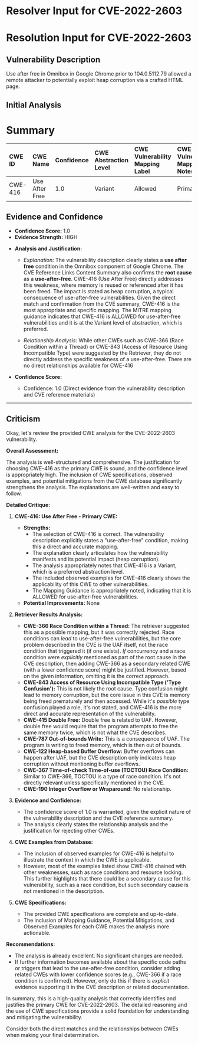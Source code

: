 # Resolver Input for CVE-2022-2603

# Resolution Input for CVE-2022-2603

## Vulnerability Description
Use after free in Omnibox in Google Chrome prior to 104.0.5112.79 allowed a remote attacker to potentially exploit heap corruption via a crafted HTML page.

## Initial Analysis
# Summary
| CWE ID  | CWE Name                     | Confidence | CWE Abstraction Level | CWE Vulnerability Mapping Label | CWE-Vulnerability Mapping Notes |
| :-------- | :--------------------------- | :--------- | :-------------------- | :------------------------------ | :------------------------------ |
| CWE-416 | Use After Free             | 1.0        | Variant               | Allowed                         | Primary CWE                    |

## Evidence and Confidence

*   **Confidence Score:** 1.0
*   **Evidence Strength:** HIGH

- **Analysis and Justification:**
  - *Explanation:* The vulnerability description clearly states a **use after free** condition in the Omnibox component of Google Chrome. The CVE Reference Links Content Summary also confirms the **root cause** as a **use-after-free**. CWE-416 (Use After Free) directly addresses this weakness, where memory is reused or referenced after it has been freed. The impact is stated as heap corruption, a typical consequence of use-after-free vulnerabilities. Given the direct match and confirmation from the CVE summary, CWE-416 is the most appropriate and specific mapping. The MITRE mapping guidance indicates that CWE-416 is ALLOWED for use-after-free vulnerabilities and it is at the Variant level of abstraction, which is preferred.

  - *Relationship Analysis:* While other CWEs such as CWE-366 (Race Condition within a Thread) or CWE-843 (Access of Resource Using Incompatible Type) were suggested by the Retriever, they do not directly address the specific weakness of a use-after-free. There are no direct relationships available for CWE-416

- **Confidence Score:**
  - Confidence: 1.0 (Direct evidence from the vulnerability description and CVE reference materials)

---

## Criticism
Okay, let's review the provided CWE analysis for the CVE-2022-2603 vulnerability.

**Overall Assessment:**

The analysis is well-structured and comprehensive.  The justification for choosing CWE-416 as the primary CWE is sound, and the confidence level is appropriately high. The inclusion of CWE specifications, observed examples, and potential mitigations from the CWE database significantly strengthens the analysis. The explanations are well-written and easy to follow.

**Detailed Critique:**

1.  **CWE-416: Use After Free - Primary CWE:**

    *   **Strengths:**
        *   The selection of CWE-416 is correct. The vulnerability description explicitly states a "use-after-free" condition, making this a direct and accurate mapping.
        *   The explanation clearly articulates how the vulnerability manifests and its potential impact (heap corruption).
        *   The analysis appropriately notes that CWE-416 is a Variant, which is a preferred abstraction level.
        *   The included observed examples for CWE-416 clearly shows the applicability of this CWE to other vulnerabilities.
        *   The Mapping Guidance is appropriately noted, indicating that it is ALLOWED for use-after-free vulnerabilities.
    *   **Potential Improvements:** None

2.  **Retriever Results Analysis:**

    *   **CWE-366 Race Condition within a Thread:** The retriever suggested this as a possible mapping, but it was correctly rejected. Race conditions can *lead* to use-after-free vulnerabilities, but the core problem described in the CVE is the UAF itself, not the race condition that triggered it (if one exists). *If* concurrency and a race condition were *explicitly* mentioned as part of the root cause in the CVE description, then adding CWE-366 as a secondary related CWE (with a lower confidence score) might be justified. However, based on the given information, omitting it is the correct approach.
    *   **CWE-843 Access of Resource Using Incompatible Type ('Type Confusion'):** This is not likely the root cause. Type confusion might lead to memory corruption, but the core issue in this CVE is memory being freed prematurely and then accessed. While it's *possible* type confusion played a role, it's not stated, and CWE-416 is the more direct and accurate representation of the vulnerability.
    *   **CWE-415 Double Free:** Double free is related to UAF. However, double free would require that the program attempts to free the same memory twice, which is not what the CVE describes.
    *   **CWE-787 Out-of-bounds Write:** This is a consequence of UAF. The program is writing to freed memory, which is then out of bounds.
    *   **CWE-122 Heap-based Buffer Overflow:** Buffer overflows can happen after UAF, but the CVE description only indicates heap corruption without mentioning buffer overflows.
    *   **CWE-367 Time-of-check Time-of-use (TOCTOU) Race Condition:** Similar to CWE-366, TOCTOU is a type of race condition. It's not directly relevant unless specifically mentioned in the CVE.
    *    **CWE-190 Integer Overflow or Wraparound:** No relationship.

3.  **Evidence and Confidence:**

    *   The confidence score of 1.0 is warranted, given the explicit nature of the vulnerability description and the CVE reference summary.
    *   The analysis clearly states the relationship analysis and the justification for rejecting other CWEs.

4.  **CWE Examples from Database:**

    *   The inclusion of observed examples for CWE-416 is helpful to illustrate the context in which the CWE is applicable.
    *   However, most of the examples listed show CWE-416 chained with other weaknesses, such as race conditions and resource locking. This further highlights that there could be a secondary cause for this vulnerability, such as a race condition, but such secondary cause is not mentioned in the description.

5.  **CWE Specifications:**

    *   The provided CWE specifications are complete and up-to-date.
    *   The inclusion of Mapping Guidance, Potential Mitigations, and Observed Examples for each CWE makes the analysis more actionable.

**Recommendations:**

*   The analysis is already excellent. No significant changes are needed.
*  If further information becomes available about the specific code paths or triggers that lead to the use-after-free condition, consider adding related CWEs with lower confidence scores (e.g., CWE-366 if a race condition is confirmed). However, only do this if there is *explicit* evidence supporting it in the CVE description or related documentation.

In summary, this is a high-quality analysis that correctly identifies and justifies the primary CWE for CVE-2022-2603. The detailed reasoning and the use of CWE specifications provide a solid foundation for understanding and mitigating the vulnerability.

Consider both the direct matches and the relationships between CWEs
when making your final determination.
        